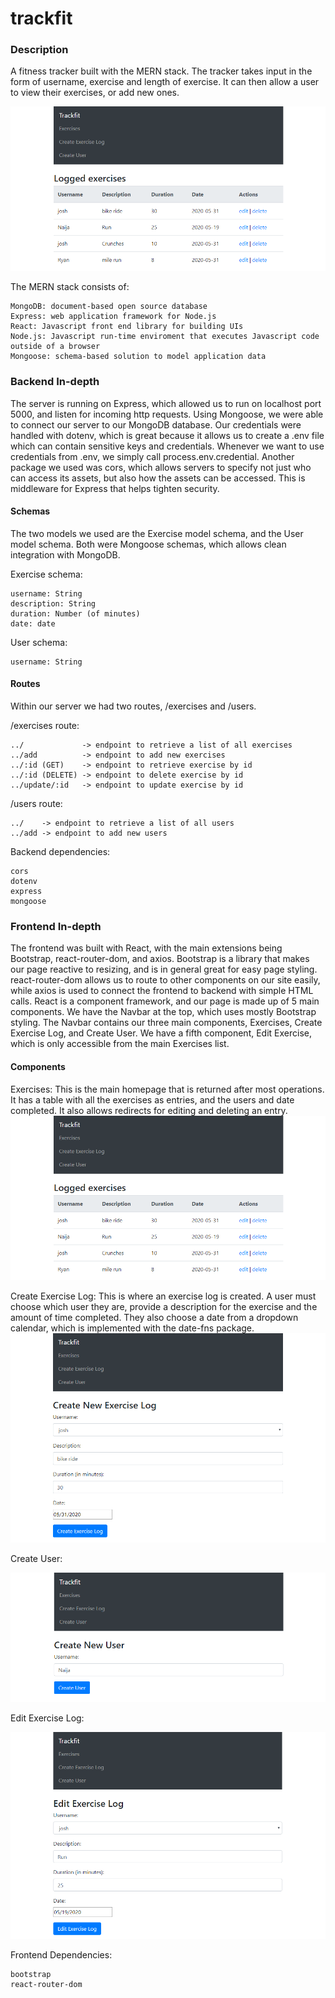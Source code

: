 # trackfit
### Description
A fitness tracker built with the MERN stack.  The tracker takes input in the form of username, exercise and length of exercise.  It can then allow a user to view their exercises, or add new ones.

![Main site](/img/exercises.PNG)

The MERN stack consists of:

    MongoDB: document-based open source database
    Express: web application framework for Node.js
    React: Javascript front end library for building UIs
    Node.js: Javascript run-time enviroment that executes Javascript code outside of a browser
    Mongoose: schema-based solution to model application data

### Backend In-depth

The server is running on Express, which allowed us to run on localhost port 5000, and listen for incoming http requests.  Using Mongoose, we were able to connect our server to our MongoDB database.  Our credentials were handled with dotenv, which is great because it allows us to create a .env file which can contain sensitive keys and credentials.  Whenever we want to use credentials from .env, we simply call process.env.credential.  Another package we used was cors, which allows servers to specify not just who can access its assets, but also how the assets can be accessed.  This is middleware for Express that helps tighten security.  

#### Schemas
The two models we used are the Exercise model schema, and the User model schema.  Both were Mongoose schemas, which allows clean integration with MongoDB.

Exercise schema: 

    username: String
    description: String
    duration: Number (of minutes)
    date: date

User schema:
    
    username: String

#### Routes
Within our server we had two routes, /exercises and /users.

/exercises route:

    ../             -> endpoint to retrieve a list of all exercises
    ../add          -> endpoint to add new exercises
    ../:id (GET)    -> endpoint to retrieve exercise by id
    ../:id (DELETE) -> endpoint to delete exercise by id
    ../update/:id   -> endpoint to update exercise by id
    
/users route:
    
    ../    -> endpoint to retrieve a list of all users
    ../add -> endpoint to add new users
    
Backend dependencies:

    cors
    dotenv
    express
    mongoose
    
### Frontend In-depth

The frontend was built with React, with the main extensions being Bootstrap, react-router-dom, and axios.  Bootstrap is a library that makes our page reactive to resizing, and is in general great for easy page styling.  react-router-dom allows us to route to other components on our site easily, while axios is used to connect the frontend to backend with simple HTML calls.  React is a component framework, and our page is made up of 5 main components.  We have the Navbar at the top, which uses mostly Bootstrap styling.  The Navbar contains our three main components, Exercises, Create Exercise Log, and Create User.  We have a fifth component, Edit Exercise, which is only accessible from the main Exercises list.  

#### Components

Exercises:
This is the main homepage that is returned after most operations.  It has a table with all the exercises as entries, and the users and date completed.  It also allows redirects for editing and deleting an entry.
![Exercises](/img/exercises.PNG)

Create Exercise Log:
This is where an exercise log is created.  A user must choose which user they are, provide a description for the exercise and the amount of time completed.  They also choose a date from a dropdown calendar, which is implemented with the date-fns package.
![Create Exercise](/img/create-exercise.PNG)

Create User:

![Create User](/img/create-user.PNG)

Edit Exercise Log:

![Edit Exercise](/img/edit-exercise.PNG)


Frontend Dependencies:

    bootstrap
    react-router-dom

